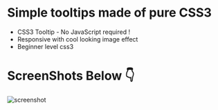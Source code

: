 # Simple tooltips made of pure CSS3

- CSS3 Tooltip - No JavaScript required !
- Responsive with cool looking image effect
- Beginner level css3

# ScreenShots Below 👇

![screenshot](https://github.com/deathook007/CSS-Tooltip/blob/master/Images/Tooltip.gif)

